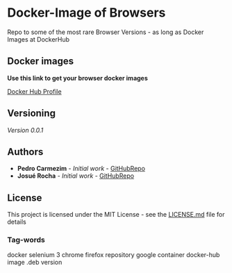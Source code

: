 # Docker-Image of Browsers

Repo to some of the most rare Browser Versions - as long as Docker Images at DockerHub

## Docker images

**Use this link to get your browser docker images**

[Docker Hub Profile](https://hub.docker.com/u/b4lddocker)

## Versioning

*Version 0.0.1* 

## Authors

* **Pedro Carmezim** - *Initial work* - [GitHubRepo](https://github.com/b4ld)
* **Josué Rocha** - *Initial work* - [GitHubRepo](https://github.com/JosueRocha24)

## License

This project is licensed under the MIT License - see the [LICENSE.md](LICENSE.md) file for details

### Tag-words
docker selenium 3 chrome firefox repository google container docker-hub image .deb version
